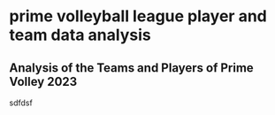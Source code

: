 # prime volleyball league player and team data analysis
## Analysis of the Teams and Players of Prime Volley 2023
sdfdsf
